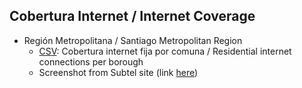 ## Cobertura Internet / Internet Coverage
* Región Metropolitana / Santiago Metropolitan Region
  * [CSV]("/datos/datos/RM_subtel19_internet_fija.csv"): Cobertura internet fija por comuna / Residential internet connections per borough
  * Screenshot from Subtel site (link [here]("https://www.subtel.gob.cl/subtel-trabaja-en-plan-para-reducir-las-zonas-rojas-de-conectividad-a-lo-largo-de-todo-chile/"))
